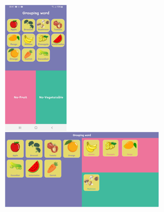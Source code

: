 <img src="https://github.com/Khanthamalee/Wordgroup/blob/main/assets/upoloadtogoogleplay/main1.jpg" width="200" style="max-width: 100%;">
<img src="https://github.com/Khanthamalee/Wordgroup/blob/main/assets/upoloadtogoogleplay/main%201024x500.png" width="500" style="max-width: 100%;">
